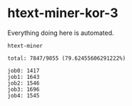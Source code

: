 # htext-miner-kor-3

Everything doing here is automated.

```
htext-miner

total: 7847/9855 (79.62455606291222%)

job0: 1417
job1: 1643
job2: 1546
job3: 1696
job4: 1545
```
